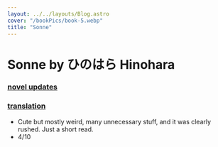 ```yaml
---
layout: ../../layouts/Blog.astro
cover: "/bookPics/book-5.webp"
title: "Sonne"
---
```


# Sonne by ひのはら Hinohara
### **[novel updates](https://www.novelupdates.com/series/sonne/)**
### **[translation](https://www.wattpad.com/story/332825167-sonne)**
- Cute but mostly weird, many unnecessary stuff, and it was clearly rushed. Just a short read.
- 4/10